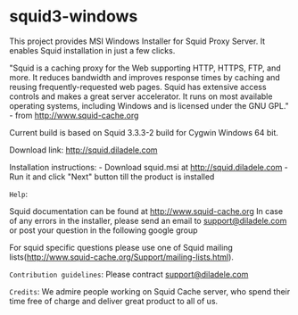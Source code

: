 squid3-windows
==============

This project provides MSI Windows Installer for Squid Proxy Server. It enables Squid installation in just a few clicks.

"Squid is a caching proxy for the Web supporting HTTP, HTTPS, FTP, and more. It reduces bandwidth and improves response times by caching and reusing frequently-requested web pages. Squid has extensive access controls and makes a great server accelerator. It runs on most available operating systems, including Windows and is licensed under the GNU GPL." - from <http://www.squid-cache.org>

Current build is based on Squid 3.3.3-2 build for Cygwin Windows 64 bit.

Download link: http://squid.diladele.com

Installation instructions: 
    - Download squid.msi at http://squid.diladele.com
    - Run it and click "Next" button till the product is installed

`Help`:

Squid documentation can be found at http://www.squid-cache.org
In case of any errors in the installer, please send an email to support@diladele.com or post your question in the following google group <Squid Windows Installer>

For squid specific questions please use one of Squid mailing lists(http://www.squid-cache.org/Support/mailing-lists.html).

`Contribution guidelines`:
Please contract support@diladele.com

`Credits`:
We admire people working on Squid Cache server, who spend their time free of charge and deliver great product to all of us.